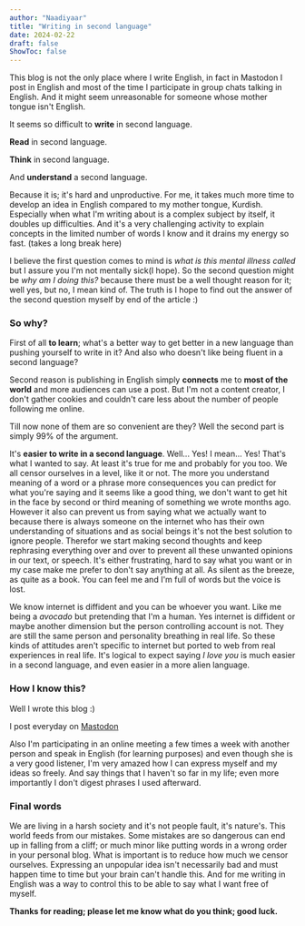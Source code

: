 ```yaml
---
author: "Naadiyaar"
title: "Writing in second language"
date: 2024-02-22
draft: false
ShowToc: false
---
```

This blog is not the only place where I write English, in fact in Mastodon I post in English and most of the time I participate in group chats talking in English.
And it might seem unreasonable for someone whose mother tongue isn't English.

It seems so difficult to **write** in second language.

**Read** in second language.

**Think** in second language.

And **understand** a second language.

Because it is; it's hard and unproductive. For me, it takes much more time to develop an idea in English compared to my mother tongue, Kurdish. Especially when what I'm writing about is a complex subject by itself, it doubles up difficulties. And it's a very challenging activity to explain concepts in the limited number of words I know and it drains my energy so fast. (takes a long break here)

I believe the first question comes to mind is *what is this mental illness called* but I assure you I'm not mentally sick(I hope). 
So the second question might be *why am I doing this?* because there must be a well thought reason for it; well yes, but no, I mean kind of.
The truth is I hope to find out the answer of the second question myself by end of the article :)

### So why?
First of all **to learn**; what's a better way to get better in a new language than pushing yourself to write in it? And also who doesn't like being fluent in a second language?

Second reason is publishing in English simply **connects** me to **most of the world** and more audiences can use a post. But I'm not a content creator, I don't gather cookies and couldn't care less about the number of people following me online.

Till now none of them are so convenient are they? Well the second part is simply 99% of the argument.

It's **easier to write in a second language**. Well... Yes! I mean... Yes! That's what I wanted to say. At least it's true for me and probably for you too. We all censor ourselves in a level, like it or not.
The more you understand meaning of a word or a phrase more consequences you can predict for what you're saying and it seems like a good thing, we don't want to get hit in the face by second or third meaning of something we wrote months ago.
However it also can prevent us from saying what we actually want to because there is always someone on the internet who has their own understanding of situations and as social beings it's not the best solution to ignore people.
Therefor we start making second thoughts and keep rephrasing everything over and over to prevent all these unwanted opinions in our text, or speech.
It's either frustrating, hard to say what you want or in my case make me prefer to don't say anything at all.
As silent as the breeze, as quite as a book. You can feel me and I'm full of words but the voice is lost.

We know internet is diffident and you can be whoever you want. Like me being a *avocado* but pretending that I'm a human. 
Yes internet is diffident or maybe another dimension but the person controlling account is not. They are still the same person and personality breathing in real life.
So these kinds of attitudes aren't specific to internet but ported to web from real experiences in real life.
It's logical to expect saying *I love you* is much easier in a second language, and even easier in a more alien language.

### How I know this? 
Well I wrote this blog :) 

I post everyday on [Mastodon](https://joinmastodon.org/)

Also I'm participating in an online meeting a few times a week with another person and speak in English (for learning purposes) and even though she is a very good listener, I'm very amazed how I can express myself and my ideas so freely. And say things that I haven't so far in my life; even more importantly I don't digest phrases I used afterward.

### Final words
We are living in a harsh society and it's not people fault, it's nature's.
This world feeds from our mistakes. Some mistakes are so dangerous can end up in falling from a cliff; or much minor like putting words in a wrong order in your personal blog.
What is important is to reduce how much we censor ourselves. Expressing an unpopular idea isn't necessarily bad and must happen time to time but your brain can't handle this.
And for me writing in English was a way to control this to be able to say what I want free of myself.

**Thanks for reading; please let me know what do you think; good luck.**
